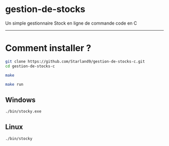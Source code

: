 # gestion-de-stocks

Un simple gestionnaire Stock en ligne de commande code en C

---

# Comment installer ?

```bash
git clone https://github.com/Starland9/gestion-de-stocks-c.git
cd gestion-de-stocks-c
```

```bash
make
```

```bash
make run
```

## Windows

```bash
./bin/stocky.exe
```

## Linux

```bash
./bin/stocky
```

